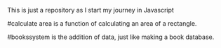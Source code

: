 This is just a repository as I start my journey in Javascript

#calculate area is a function of calculating an area of a rectangle.

#bookssystem is the addition of data, just like making a book database.
